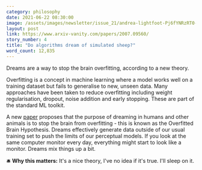 ```yaml
---
category: philosophy
date: 2021-06-22 08:30:00
image: /assets/images/newsletter/issue_21/andrea-lightfoot-Pj6fYNRzRT0-unsplash.jpeg
layout: post
link: https://www.arxiv-vanity.com/papers/2007.09560/
story_number: 4
title: "Do algorithms dream of simulated sheep?"
word_count: 12,835
---
```

Dreams are a way to stop the brain overfitting, according to a new theory.

Overfitting is a concept in machine learning where a model works well on a training dataset but fails to generalise to new, unseen data. Many approaches have been taken to reduce overfitting including weight regularisation, dropout,  noise addition and early stopping. These are part of the standard ML toolkit.

A new [paper](https://www.arxiv-vanity.com/papers/2007.09560/) proposes that the purpose of dreaming in humans and other animals is to stop the brain from overfitting - this is known as the Overfitted Brain Hypothesis. Dreams effectively generate data outside of our usual training set to push the limits of our perceptual models. If you look at the same computer monitor every day, everything might start to look like a monitor. Dreams mix things up a bit.

🛎️ **Why this matters:** It's a nice theory, I've no idea if it's true. I'll sleep on it.